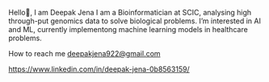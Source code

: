 Hello👋, I am Deepak Jena
I am a Bioinformatician at SCIC, analysing high through-put genomics data to solve biological problems.
I’m interested in AI and ML, currently implementong machine learning models in healthcare problems.

How to reach me deepakjena922@gmail.com

https://www.linkedin.com/in/deepak-jena-0b8563159/
